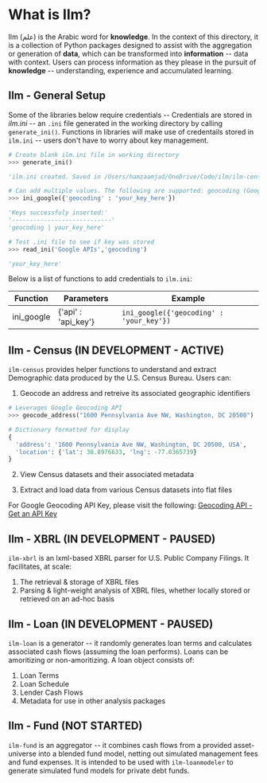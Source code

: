 # What is Ilm?
Ilm (علم) is the Arabic word for **knowledge**. In the context of this directory, it is a collection of Python packages designed to assist with the aggregation or generation of **data**, which can be transformed into **information** -- data with context. Users can process information as they please in the pursuit of **knowledge** -- understanding, experience and accumulated learning.

## Ilm - General Setup
Some of the libraries below require credentials -- Credentials are stored in _ilm.ini_ -- an `.ini` file generated in the working directory by calling `generate_ini()`. Functions in libraries will make use of credentails stored in `ilm.ini` -- users don't have to worry about key management.

```python
# Create blank ilm.ini file in working directory
>>> generate_ini()

'ilm.ini created. Saved in /Users/hamzaamjad/OneDrive/Code/ilm/ilm-census'

# Can add multiple values. The following are supported: geocoding (Google Maps Geocoding API)
>>> ini_google({'geocoding' : 'your_key_here'})

'Keys successfuly inserted:'
'----------------------------'
'geocoding | your_key_here'

# Test .ini file to see if key was stored
>>> read_ini('Google APIs','geocoding')

'your_key_here'
```

Below is a list of functions to add credentials to `ilm.ini`:

|Function|Parameters|Example|
|---|---|---|
|ini_google|{'api' : 'api_key'}|`ini_google({'geocoding' : 'your_key'})`|

## Ilm - Census (IN DEVELOPMENT - ACTIVE)
`ilm-census` provides helper functions to understand and extract Demographic data produced by the U.S. Census Bureau. Users can:

  1. Geocode an address and retreive its associated geographic identifiers

  ```python
  # Leverages Google Geocoding API
  >>> geocode_address("1600 Pennsylvania Ave NW, Washington, DC 20500")

  # Dictionary formatted for display
  {
    'address': '1600 Pennsylvania Ave NW, Washington, DC 20500, USA',
    'location': {'lat': 38.8976633, 'lng': -77.0365739}
  }
  ```
  
  2. View Census datasets and their associated metadata

  3. Extract and load data from various Census datasets into flat files

  For Google Geocoding API Key, please visit the following: [Geocoding API - Get an API Key](https://developers.google.com/maps/documentation/geocoding/get-api-key)

## Ilm - XBRL (IN DEVELOPMENT - PAUSED)
`ilm-xbrl` is an lxml-based XBRL parser for U.S. Public Company Filings. It facilitates, at scale:

  1. The retrieval & storage of XBRL files
  2. Parsing & light-weight analysis of XBRL files, whether locally stored or retrieved on an ad-hoc basis

## Ilm - Loan (IN DEVELOPMENT - PAUSED)
`ilm-loan` is a generator -- it randomly generates loan terms and calculates associated cash flows (assuming the loan performs). Loans can be amoritizing or non-amoritizing. A loan object consists of:

  1. Loan Terms
  2. Loan Schedule
  3. Lender Cash Flows
  4. Metadata for use in other analysis packages

## Ilm - Fund (NOT STARTED)
`ilm-fund` is an aggregator -- it combines cash flows from a provided asset-universe into a blended fund model, netting out simulated management fees and fund expenses. It is intended to be used with `ilm-loanmodeler` to generate simulated fund models for private debt funds.
